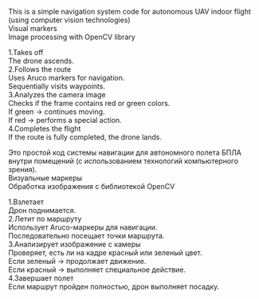 This is a simple navigation system code for autonomous UAV indoor flight (using computer vision technologies)      
Visual markers                                                                                                        
Image processing with OpenCV library


1.Takes off                                                                                                            
        The drone ascends.                                                                                                          
2.Follows the route                                                                                                            
        Uses Aruco markers for navigation.                                                                                          
        Sequentially visits waypoints.                                                                                              
3.Analyzes the camera image                                                                                                
        Checks if the frame contains red or green colors.                                                                                  
        If green → continues moving.                                                                                                      
        If red → performs a special action.                                                                                          
4.Completes the flight                                                                                                                    
        If the route is fully completed, the drone lands.                                                                                


Это простой код системы навигации для автономного полета БПЛА внутри помещений (с использованием технологий компьютерного зрения).      
Визуальные маркеры                                                                                                                              
Обработка изображения с библиотекой OpenCV                                                                                                      

1.Взлетает                                                                                                                                        
  Дрон поднимается.                                                                                                                                        
2.Летит по маршруту                                                                                                                                
  Использует Aruco-маркеры для навигации.                                                                                                                
  Последовательно посещает точки маршрута.                                                                                                        
3.Анализирует изображение с камеры                                                                                                                
  Проверяет, есть ли на кадре красный или зеленый цвет.                                                                                                        
  Если зеленый → продолжает движение.                                                                                                           
  Если красный → выполняет специальное действие.                                                                                                        
4.Завершает полет                                                                                                                                        
  Если маршрут пройден полностью, дрон выполняет посадку.                                                                                                
